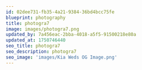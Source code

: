 ```yaml
---
id: 02dee731-fb35-4a21-9384-36bd4bcc75fe
blueprint: photography
title: photogra7
image: images/photogra7.png
updated_by: 7a456eac-2bba-4018-a5f5-91500218e80a
updated_at: 1750746440
seo_title: photogra7
seo_description: photogra7
seo_image: 'images/Kia Weds OG Image.png'
---
```

